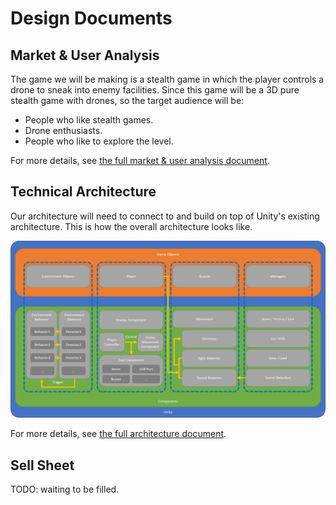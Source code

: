 # Design Documents

## Market & User Analysis

The game we will be making is a stealth game in which the player controls a drone to sneak into enemy facilities. Since this game will be a 3D pure stealth game with drones, so the target audience will be:

 - People who like stealth games.
 - Drone enthusiasts.
 - People who like to explore the level.

For more details, see [the full market & user analysis document](MarketUserAnalysis.md).

## Technical Architecture

Our architecture will need to connect to and build on top of Unity's existing architecture. This is how the overall architecture looks like.

![OverallArchitecture](Assets/OverallArchitecture.png)

For more details, see [the full architecture document](architecture.md).

## Sell Sheet

TODO: waiting to be filled.